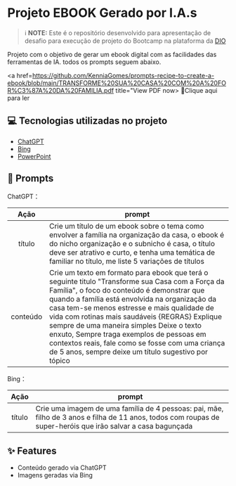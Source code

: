 

# Projeto EBOOK Gerado por I.A.s


 > ℹ️ **NOTE:** Este é o repositório desenvolvido para apresentação de desafio para execução de projeto do Bootcamp na plataforma da [DIO](https://dio.me)

Projeto com o objetivo de gerar um ebook digital com as facilidades das ferramentas de IA. todos os prompts
seguem abaixo.

<a href=https://github.com/KenniaGomes/prompts-recipe-to-create-a-ebook/blob/main/TRANSFORME%20SUA%20CASA%20COM%20A%20FOR%C3%87A%20DA%20FAMILIA.pdf title="View PDF now> 📕Clique aqui para ler</a>

## 💻 Tecnologias utilizadas no projeto

- [ChatGPT](https://chat.openai.com/) 
- [Bing](/https://www.bing.com/)
- [PowerPoint](https://www.microsoft.com/en/microsoft-365/powerpoint)

## 🧠 Prompts


ChatGPT：

|   Ação   | prompt                                                                                                                                                                                                                                                                         |
| :------: | ------------------------------------------------------------------------------------------------------------------------------------------------------------------------------------------------------------------------------------------------------------------------------ |
|  título  | Crie um título de um ebook sobre o tema como envolver a família na organização da casa, o ebook é do nicho organização e o subnicho é casa, o título deve ser atrativo e curto, e tenha uma temática de familiar no título, me liste 5 variações de títulos                                                       |
| conteúdo | Crie um texto em formato para ebook que terá o seguinte titulo "Transforme sua Casa com a Força da Família", o foco do conteúdo é demonstrar que quando a família está envolvida na organização da casa tem-se menos estresse e mais qualidade de vida com rotinas mais saudáveis {REGRAS} Explique sempre de uma maneira simples Deixe o texto enxuto, Sempre traga exemplos de pessoas em contextos reais, fale como se fosse com uma criança de 5 anos, sempre deixe um título sugestivo por tópico |


Bing：

|  Ação  | prompt                                                                                 |
| :----: | -------------------------------------------------------------------------------------- |
| título | Crie uma imagem de uma família de 4 pessoas: pai, mãe, filho de 3 anos e filha de 11 anos, todos com roupas de super-heróis que irão salvar a casa bagunçada |

## ✨ Features

- Conteúdo gerado via ChatGPT
- Imagens geradas via Bing

